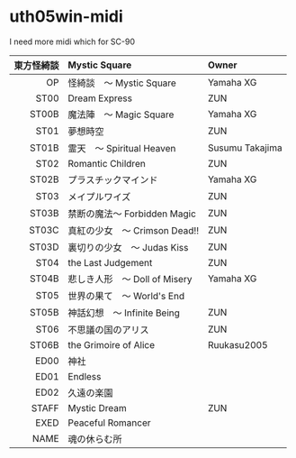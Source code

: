 # uth05win-midi
I need more midi which for SC-90

|東方怪綺談|Mystic Square|Owner|
|----:|:----|:----|
|OP|怪綺談　～ Mystic Square|Yamaha XG|
|ST00 |Dream Express|ZUN|
|ST00B|魔法陣　～ Magic Square|Yamaha XG|
|ST01 |夢想時空|ZUN|
|ST01B|霊天　～ Spiritual Heaven|Susumu Takajima|
|ST02 |Romantic Children|ZUN|
|ST02B|プラスチックマインド|Yamaha XG|
|ST03 |メイプルワイズ|ZUN|
|ST03B|禁断の魔法～ Forbidden Magic|ZUN|
|ST03C|真紅の少女　～ Crimson Dead!!|ZUN|
|ST03D|裏切りの少女　～ Judas Kiss|ZUN|
|ST04 |the Last Judgement|ZUN|
|ST04B|悲しき人形　～ Doll of Misery|Yamaha XG|
|ST05 |世界の果て　～ World's End||
|ST05B|神話幻想　～ Infinite Being|ZUN|
|ST06 |不思議の国のアリス|ZUN|
|ST06B|the Grimoire of Alice|Ruukasu2005|
|ED00|神社||
|ED01 |Endless||
|ED02 |久遠の楽園||
|STAFF|Mystic Dream|ZUN|
|EXED |Peaceful Romancer||
|NAME |魂の休らむ所||
